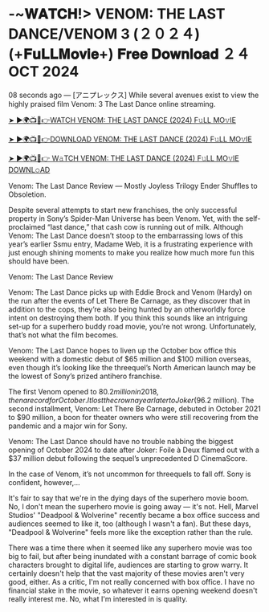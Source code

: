 # -~𝐖𝐀𝐓𝐂𝐇!> VENOM: THE LAST DANCE/VENOM 3 (２０２４) (+𝐅𝐮𝐋𝐋𝐌𝐨𝐯𝐢𝐞+) 𝐅𝐫𝐞𝐞 𝐃𝐨𝐰𝐧𝐥𝐨𝐚𝐝 ２４ OCT 2024
08 seconds ago — [アニプレックス] While several avenues exist to view the highly praised film
Venom: 3 The Last Dance online streaming.

[➤ ►🌍📺📱👉WATCH VENOM: THE LAST DANCE (2024) F𝚞LL MO𝚟IE](https://free-cinematic-universe.blogspot.com/2024/09/free-movie.html)

[➤ ►🌍📺📱👉DOWNLOAD VENOM: THE LAST DANCE (2024) F𝚞LL MO𝚟IE](https://free-cinematic-universe.blogspot.com/2024/09/free-movie.html)

[➤ ►🌍📺📱👉 W𝚊TCH VENOM: THE LAST DANCE (2024) F𝚞LL MO𝚟IE DOWNL𝚘AD](https://free-cinematic-universe.blogspot.com/2024/09/free-movie.html)

Venom: The Last Dance Review — Mostly Joyless Trilogy Ender Shuffles to Obsoletion.

Despite several attempts to start new franchises, the only successful property in Sony’s Spider-Man Universe has been Venom. Yet, with the self-proclaimed “last dance,” that cash cow is running out of milk. Although Venom: The Last Dance doesn’t stoop to the embarrassing lows of this year’s earlier Ssmu entry, Madame Web, it is a frustrating experience with just enough shining moments to make you realize how much more fun this should have been.

Venom: The Last Dance Review

Venom: The Last Dance picks up with Eddie Brock and Venom (Hardy) on the run after the events of Let There Be Carnage, as they discover that in addition to the cops, they’re also being hunted by an otherworldly force intent on destroying them both. If you think this sounds like an intriguing set-up for a superhero buddy road movie, you’re not wrong. Unfortunately, that’s not what the film becomes.


Venom: The Last Dance hopes to liven up the October box office this weekend with a domestic debut of $65 million and $100 million overseas, even though it’s looking like the threequel’s North American launch may be the lowest of Sony’s prized antihero franchise.

The first Venom opened to $80.2 million in 2018, then a record for October. It lost the crown a year later to Joker ($96.2 million). The second installment, Venom: Let There Be Carnage, debuted in October 2021 to $90 million, a boon for theater owners who were still recovering from the pandemic and a major win for Sony.

Venom: The Last Dance should have no trouble nabbing the biggest opening of October 2024 to date after Joker: Foile à Deux flamed out with a $37 million debut following the sequel’s unprecedented D CinemaScore.

In the case of Venom, it’s not uncommon for threequels to fall off. Sony is confident, however,...

It's fair to say that we're in the dying days of the superhero movie boom. No, I don't mean the superhero movie is going away — it's not. Hell, Marvel Studios' "Deadpool & Wolverine" recently became a box office success and audiences seemed to like it, too (although I wasn't a fan). But these days, "Deadpool & Wolverine" feels more like the exception rather than the rule.

There was a time there when it seemed like any superhero movie was too big to fail, but after being inundated with a constant barrage of comic book characters brought to digital life, audiences are starting to grow warry. It certainly doesn't help that the vast majority of these movies aren't very good, either. As a critic, I'm not really concerned with box office. I have no financial stake in the movie, so whatever it earns opening weekend doesn't really interest me. No, what I'm interested in is quality.
